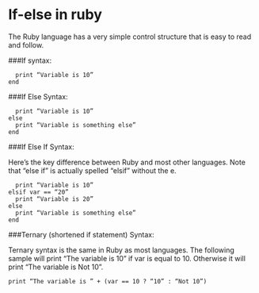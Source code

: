 # If-else in ruby

The Ruby language has a very simple control structure that is easy to read and follow.

###If syntax:

```if var == 10
  print “Variable is 10”
end
```
###If Else Syntax:

```if var == 10
  print “Variable is 10”
else
  print “Variable is something else”
end
```
###If Else If Syntax:

Here’s the key difference between Ruby and most other languages. Note that “else if” is actually spelled “elsif” without the e.

```if var == 10
  print “Variable is 10”
elsif var == “20”
  print “Variable is 20”
else
  print “Variable is something else”
end
```
###Ternary (shortened if statement) Syntax:

Ternary syntax is the same in Ruby as most languages. The following sample will print “The variable is 10” if var is equal to 10. Otherwise it will print “The variable is Not 10”.

`print “The variable is ” + (var == 10 ? “10” : “Not 10”)`
